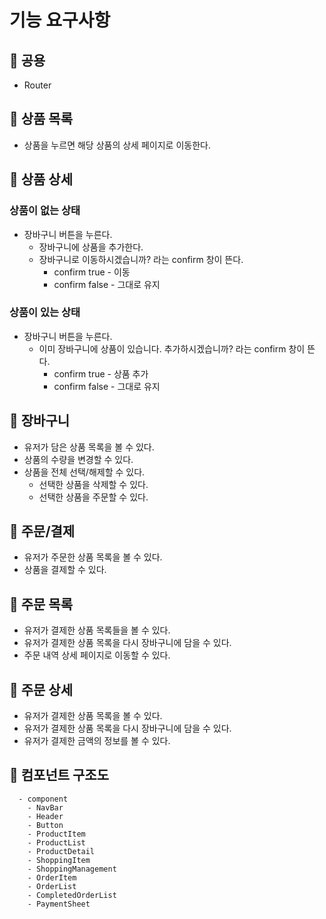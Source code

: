 # 기능 요구사항

## 🌟 공용

- Router

## 🌟 상품 목록

- 상품을 누르면 해당 상품의 상세 페이지로 이동한다.

## 🌟 상품 상세

### 상품이 없는 상태

- 장바구니 버튼을 누른다.
  - 장바구니에 상품을 추가한다.
  - 장바구니로 이동하시겠습니까? 라는 confirm 창이 뜬다.
    - confirm true - 이동
    - confirm false - 그대로 유지

### 상품이 있는 상태

- 장바구니 버튼을 누른다.
  - 이미 장바구니에 상품이 있습니다. 추가하시겠습니까? 라는 confirm 창이 뜬다.
    - confirm true - 상품 추가
    - confirm false - 그대로 유지

## 🌟 장바구니

- 유저가 담은 상품 목록을 볼 수 있다.
- 상품의 수량을 변경할 수 있다.
- 상품을 전체 선택/해제할 수 있다.
  - 선택한 상품을 삭제할 수 있다.
  - 선택한 상품을 주문할 수 있다.

## 🌟 주문/결제

- 유저가 주문한 상품 목록을 볼 수 있다.
- 상품을 결제할 수 있다.

## 🌟 주문 목록

- 유저가 결제한 상품 목록들을 볼 수 있다.
- 유저가 결제한 상품 목록을 다시 장바구니에 담을 수 있다.
- 주문 내역 상세 페이지로 이동할 수 있다.

## 🌟 주문 상세

- 유저가 결제한 상품 목록을 볼 수 있다.
- 유저가 결제한 상품 목록을 다시 장바구니에 담을 수 있다.
- 유저가 결제한 금액의 정보를 볼 수 있다.

## 🌟 컴포넌트 구조도

```
  - component
    - NavBar
    - Header
    - Button
    - ProductItem
    - ProductList
    - ProductDetail
    - ShoppingItem
    - ShoppingManagement
    - OrderItem
    - OrderList
    - CompletedOrderList
    - PaymentSheet
```
